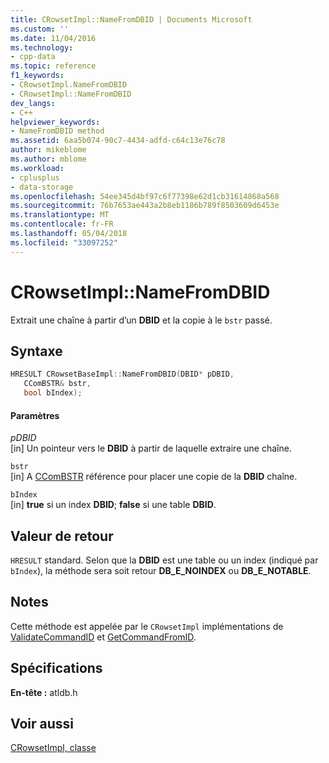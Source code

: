 ```yaml
---
title: CRowsetImpl::NameFromDBID | Documents Microsoft
ms.custom: ''
ms.date: 11/04/2016
ms.technology:
- cpp-data
ms.topic: reference
f1_keywords:
- CRowsetImpl.NameFromDBID
- CRowsetImpl::NameFromDBID
dev_langs:
- C++
helpviewer_keywords:
- NameFromDBID method
ms.assetid: 6aa5b074-90c7-4434-adfd-c64c13e76c78
author: mikeblome
ms.author: mblome
ms.workload:
- cplusplus
- data-storage
ms.openlocfilehash: 54ee345d4bf97c6f77398e62d1cb31614868a568
ms.sourcegitcommit: 76b7653ae443a2b8eb1186b789f8503609d6453e
ms.translationtype: MT
ms.contentlocale: fr-FR
ms.lasthandoff: 05/04/2018
ms.locfileid: "33097252"
---
```

# <a name="crowsetimplnamefromdbid"></a>CRowsetImpl::NameFromDBID
Extrait une chaîne à partir d’un **DBID** et la copie à le `bstr` passé.  
  
## <a name="syntax"></a>Syntaxe  
  
```cpp
HRESULT CRowsetBaseImpl::NameFromDBID(DBID* pDBID,  
   CComBSTR& bstr,  
   bool bIndex);  
```  
  
#### <a name="parameters"></a>Paramètres  
 *pDBID*  
 [in] Un pointeur vers le **DBID** à partir de laquelle extraire une chaîne.  
  
 `bstr`  
 [in] A [CComBSTR](../../atl/reference/ccombstr-class.md) référence pour placer une copie de la **DBID** chaîne.  
  
 `bIndex`  
 [in] **true** si un index **DBID**; **false** si une table **DBID**.  
  
## <a name="return-value"></a>Valeur de retour  
 `HRESULT` standard. Selon que la **DBID** est une table ou un index (indiqué par `bIndex`), la méthode sera soit retour **DB_E_NOINDEX** ou **DB_E_NOTABLE**.  
  
## <a name="remarks"></a>Notes  
 Cette méthode est appelée par le `CRowsetImpl` implémentations de [ValidateCommandID](../../data/oledb/crowsetimpl-validatecommandid.md) et [GetCommandFromID](../../data/oledb/crowsetimpl-getcommandfromid.md).  
  
## <a name="requirements"></a>Spécifications  
 **En-tête :** atldb.h  
  
## <a name="see-also"></a>Voir aussi  
 [CRowsetImpl, classe](../../data/oledb/crowsetimpl-class.md)